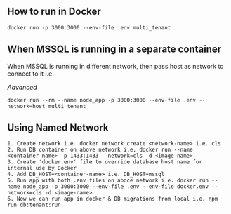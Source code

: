 ## How to run in Docker

```
docker run -p 3000:3000 --env-file .env multi_tenant
```

## When MSSQL is running in a separate container

When MSSQL is running in different network, then pass host as network to connect to it i.e.

_Advanced_

```
docker run --rm --name node_app -p 3000:3000 --env-file .env --network=host multi_tenant
```

## Using Named Network

```
1. Create network i.e. docker network create <network-name> i.e. cls
2. Run DB container on above network i.e. docker run --name <container-name> -p 1433:1433 --network=cls -d <image-name>
3. Create 'docker.env' file to override database host name for internal use by Docker
4. Add DB_HOST=<container-name> i.e. DB_HOST=mssql
5. Run app with both .env files on aboce network i.e. docker run --name node_app -p 3000:3000 --env-file .env --env-file docker.env --network=cls -d <image-name>
6. Now we can run app in docker & DB migrations from local i.e. npm run db:tenant:run
```

